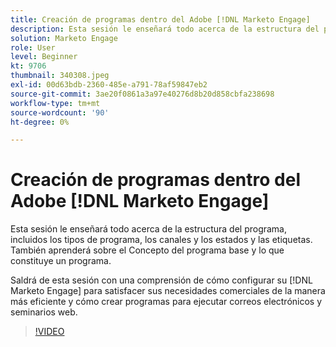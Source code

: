 ```yaml
---
title: Creación de programas dentro del Adobe [!DNL Marketo Engage]
description: Esta sesión le enseñará todo acerca de la estructura del programa, incluidos los tipos de programa, los canales y los estados y las etiquetas.
solution: Marketo Engage
role: User
level: Beginner
kt: 9706
thumbnail: 340308.jpeg
exl-id: 00d63bdb-2360-485e-a791-78af59847eb2
source-git-commit: 3ae20f0861a3a97e40276d8b20d858cbfa238698
workflow-type: tm+mt
source-wordcount: '90'
ht-degree: 0%

---
```


# Creación de programas dentro del Adobe [!DNL Marketo Engage]

Esta sesión le enseñará todo acerca de la estructura del programa, incluidos los tipos de programa, los canales y los estados y las etiquetas. También aprenderá sobre el Concepto del programa base y lo que constituye un programa.

Saldrá de esta sesión con una comprensión de cómo configurar su [!DNL Marketo Engage] para satisfacer sus necesidades comerciales de la manera más eficiente y cómo crear programas para ejecutar correos electrónicos y seminarios web.

>[!VIDEO](https://video.tv.adobe.com/v/340308/?quality=12&learn=on)
